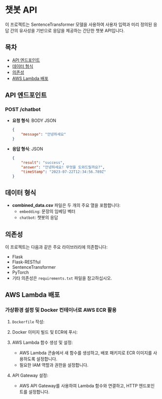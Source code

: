 # 챗봇 API

이 프로젝트는 SentenceTransformer 모델을 사용하여 사용자 입력과 미리 정의된 응답 간의 유사성을 기반으로 응답을 제공하는 간단한 챗봇 API입니다.

## 목차

- [API 엔드포인트](#api-엔드포인트)
- [데이터 형식](#데이터-형식)
- [의존성](#의존성)
- [AWS Lambda 배포](#aws-lambda-배포)

## API 엔드포인트

### POST /chatbot

- **요청 형식**: BODY JSON
    ```json
    {
        "message": "안녕하세요"
    }
    ```
- **응답 형식**: JSON
    ```json
    {
        "result": "success",
        "answer": "안녕하세요! 무엇을 도와드릴까요?",
        "timeStamp": "2023-07-22T12:34:56.789Z"
    }
    ```

## 데이터 형식

- **combined_data.csv** 파일은 두 개의 주요 열을 포함합니다:
  - `embedding`: 문장의 임베딩 벡터
  - `chatbot`: 챗봇의 응답

## 의존성

이 프로젝트는 다음과 같은 주요 라이브러리에 의존합니다:
- Flask
- Flask-RESTful
- SentenceTransformer
- PyTorch
- 기타 의존성은 `requirements.txt` 파일을 참고하십시오.

## AWS Lambda 배포

### 가상환경 설정 및 Docker 컨테이너로 AWS ECR 활용

1. `Dockerfile` 작성:

2. Docker 이미지 빌드 및 ECR에 푸시:

3. AWS Lambda 함수 생성 및 설정:
    - AWS Lambda 콘솔에서 새 함수를 생성하고, 배포 패키지로 ECR 이미지를 사용하도록 설정합니다.
    - 필요한 IAM 역할과 권한을 설정합니다.

4. API Gateway 설정:
    - AWS API Gateway를 사용하여 Lambda 함수와 연결하고, HTTP 엔드포인트를 설정합니다.
